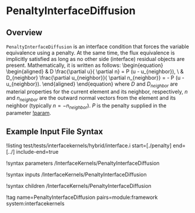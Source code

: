 # PenaltyInterfaceDiffusion

## Overview

`PenaltyInterfaceDiffusion` is an interface condition that forces
the variable equivalence using a penalty. At the same time,
the flux equivalence is implicitly satisfied as long as no other
side (interface) residual objects are present. Mathematically, it is
written as follows:
\begin{equation}
\begin{aligned}
& D \frac{\partial u}{ \partial n} = P (u - u_{neighbor}), \\
& D_{neighbor} \frac{\partial u_{neighbor}}{ \partial n_{neighbor}} = - P (u - u_{neighbor}).
\end{aligned}
\end{equation}
where $D$ and $D_{neighbor}$ are material properties for the current element and
its neighbor, respectively, $n$ and $n_{neighbor}$ are the outward normal vectors
from the element and its neighbor (typically $n = - n_{neighbor})$.
$P$ is the penalty supplied in the parameter [!param](/InterfaceKernels/PenaltyInterfaceDiffusion/penalty).

## Example Input File Syntax

!listing test/tests/interfacekernels/hybrid/interface.i start=[./penalty] end=[../] include-end=true

!syntax parameters /InterfaceKernels/PenaltyInterfaceDiffusion

!syntax inputs /InterfaceKernels/PenaltyInterfaceDiffusion

!syntax children /InterfaceKernels/PenaltyInterfaceDiffusion

!tag name=PenaltyInterfaceDiffusion pairs=module:framework system:interfacekernels
